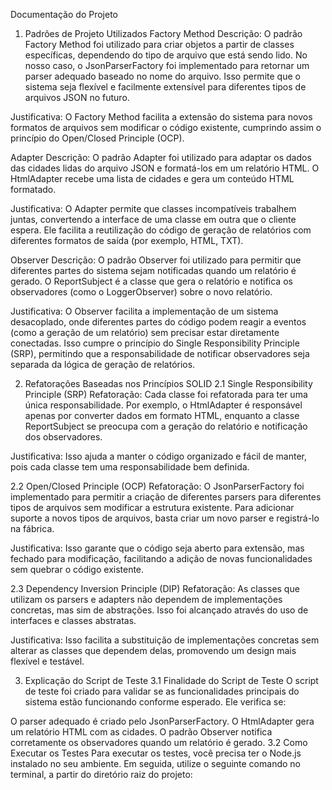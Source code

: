 Documentação do Projeto
1. Padrões de Projeto Utilizados
Factory Method
Descrição:
O padrão Factory Method foi utilizado para criar objetos a partir de classes específicas, dependendo do tipo de arquivo que está sendo lido. No nosso caso, o JsonParserFactory foi implementado para retornar um parser adequado baseado no nome do arquivo. Isso permite que o sistema seja flexível e facilmente extensível para diferentes tipos de arquivos JSON no futuro.

Justificativa:
O Factory Method facilita a extensão do sistema para novos formatos de arquivos sem modificar o código existente, cumprindo assim o princípio do Open/Closed Principle (OCP).

Adapter
Descrição:
O padrão Adapter foi utilizado para adaptar os dados das cidades lidas do arquivo JSON e formatá-los em um relatório HTML. O HtmlAdapter recebe uma lista de cidades e gera um conteúdo HTML formatado.

Justificativa:
O Adapter permite que classes incompatíveis trabalhem juntas, convertendo a interface de uma classe em outra que o cliente espera. Ele facilita a reutilização do código de geração de relatórios com diferentes formatos de saída (por exemplo, HTML, TXT).

Observer
Descrição:
O padrão Observer foi utilizado para permitir que diferentes partes do sistema sejam notificadas quando um relatório é gerado. O ReportSubject é a classe que gera o relatório e notifica os observadores (como o LoggerObserver) sobre o novo relatório.

Justificativa:
O Observer facilita a implementação de um sistema desacoplado, onde diferentes partes do código podem reagir a eventos (como a geração de um relatório) sem precisar estar diretamente conectadas. Isso cumpre o princípio do Single Responsibility Principle (SRP), permitindo que a responsabilidade de notificar observadores seja separada da lógica de geração de relatórios.

2. Refatorações Baseadas nos Princípios SOLID
2.1 Single Responsibility Principle (SRP)
Refatoração:
Cada classe foi refatorada para ter uma única responsabilidade. Por exemplo, o HtmlAdapter é responsável apenas por converter dados em formato HTML, enquanto a classe ReportSubject se preocupa com a geração do relatório e notificação dos observadores.

Justificativa:
Isso ajuda a manter o código organizado e fácil de manter, pois cada classe tem uma responsabilidade bem definida.

2.2 Open/Closed Principle (OCP)
Refatoração:
O JsonParserFactory foi implementado para permitir a criação de diferentes parsers para diferentes tipos de arquivos sem modificar a estrutura existente. Para adicionar suporte a novos tipos de arquivos, basta criar um novo parser e registrá-lo na fábrica.

Justificativa:
Isso garante que o código seja aberto para extensão, mas fechado para modificação, facilitando a adição de novas funcionalidades sem quebrar o código existente.

2.3 Dependency Inversion Principle (DIP)
Refatoração:
As classes que utilizam os parsers e adapters não dependem de implementações concretas, mas sim de abstrações. Isso foi alcançado através do uso de interfaces e classes abstratas.

Justificativa:
Isso facilita a substituição de implementações concretas sem alterar as classes que dependem delas, promovendo um design mais flexível e testável.

3. Explicação do Script de Teste
3.1 Finalidade do Script de Teste
O script de teste foi criado para validar se as funcionalidades principais do sistema estão funcionando conforme esperado. Ele verifica se:

O parser adequado é criado pelo JsonParserFactory.
O HtmlAdapter gera um relatório HTML com as cidades.
O padrão Observer notifica corretamente os observadores quando um relatório é gerado.
3.2 Como Executar os Testes
Para executar os testes, você precisa ter o Node.js instalado no seu ambiente. Em seguida, utilize o seguinte comando no terminal, a partir do diretório raiz do projeto: